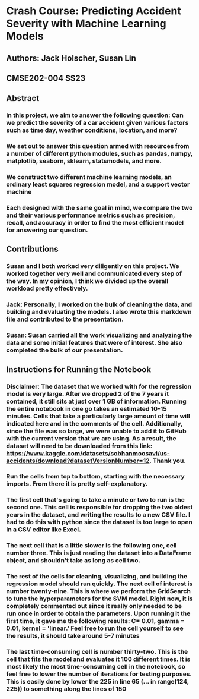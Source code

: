 # Crash Course: Predicting Accident Severity with Machine Learning Models
## Authors: Jack Holscher, Susan Lin
## CMSE202-004 SS23 


## Abstract
### In this project, we aim to answer the following question: Can we predict the severity of a car accident given various factors such as time day, weather conditions, location, and more?

### We set out to answer this question armed with resources from a number of different python modules, such as pandas, numpy, matplotlib, seaborn, sklearn, statsmodels, and more.

### We construct two different machine learning models, an ordinary least squares regression model, and a support vector machine

### Each designed with the same goal in mind, we compare the two and their various performance metrics such as precision, recall, and accuracy in order to find the most efficient model for answering our question.


## Contributions
### Susan and I both worked very diligently on this project. We worked together very well and communicated every step of the way. In my opinion, I think we divided up the overall workload pretty effectively.

### Jack: Personally, I worked on the bulk of cleaning the data, and building and evaluating the models. I also wrote this markdown file and contributed to the presentation.

### Susan: Susan carried all the work visualizing and analyzing the data and some initial features that were of interest. She also completed the bulk of our presentation.


## Instructions for Running the Notebook

### Disclaimer: The dataset that we worked with for the regression model is very large. After we dropped 2 of the 7 years it contained, it still sits at just over 1 GB of information. Running the entire notebook in one go takes an estimated 10-15 minutes. Cells that take a particularly large amount of time will indicated here and in the comments of the cell. Additionally, since the file was so large, we were unable to add it to GitHub with the current version that we are using. As a result, the dataset will need to be downloaded from this link: https://www.kaggle.com/datasets/sobhanmoosavi/us-accidents/download?datasetVersionNumber=12. Thank you.

### Run the cells from top to bottom, starting with the necessary imports. From there it is pretty self-explanatory.

### The first cell that's going to take a minute or two to run is the second one. This cell is responsible for dropping the two oldest years in the dataset, and writing the results to a new CSV file. I had to do this with python since the dataset is too large to open in a CSV editor like Excel.

### The next cell that is a little slower is the following one, cell number three. This is just reading the dataset into a DataFrame object, and shouldn't take as long as cell two.

### The rest of the cells for cleaning, visualizing, and building the regression model should run quickly. The next cell of interest is number twenty-nine. This is where we perform the GridSearch to tune the hyperparameters for the SVM model. Right now, it is completely commented out since it really only needed to be run once in order to obtain the parameters. Upon running it the first time, it gave me the following results: C= 0.01, gamma = 0.01, kernel = 'linear.' Feel free to run the cell yourself to see the results, it should take around 5-7 minutes

### The last time-consuming cell is number thirty-two. This is the cell that fits the model and evaluates it 100 different times. It is most likely the most time-consuming cell in the notebook, so feel free to lower the number of iterations for testing purposes. This is easily done by lower the 225 in line 65 (... in range(124, 225))  to something along the lines of 150
